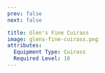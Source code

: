 ```yaml
---
prev: false
next: false

title: Glen's Fine Cuirass
image: glens-fine-cuirass.png
attributes:
  Equipment Type: Cuirass
  Required Level: 10
---
```


<MyItemComponent :item=$frontmatter />

